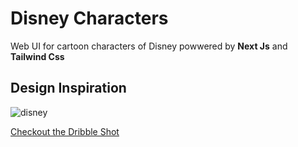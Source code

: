 # Disney Characters
Web UI for cartoon characters of Disney powwered by **Next Js** and **Tailwind Css**

## Design Inspiration
![disney](https://user-images.githubusercontent.com/47267731/186068617-32b42557-9af2-488f-8a90-c252ccc86560.gif)

[Checkout the Dribble Shot](https://dribbble.com/shots/5874646-Disney-Characters-Web-UI)

